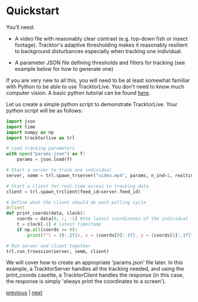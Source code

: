 
# Quickstart

You’ll need:

-    A video file with reasonably clear contrast (e.g. top-down fish or insect
    footage). Tracktor's adaptive thresholding makes it reasonably resilient to
    background disturbances especially when tracking one individual.

-    A parameter JSON file defining thresholds and filters for tracking (see
    example below for how to generate one)

If you are very new to all this, you will need to be at least somewhat familiar
with Python to be able to use TracktorLive. You don't need to know much computer
vision. A basic python tutorial can be found
[here](https://docs.python.org/3/tutorial/index.html).

Let us create a simple python script to demonstrate TracktorLive. Your python script will be as follows:

```python
import json
import time
import numpy as np
import tracktorlive as trl

# Load tracking parameters
with open("params.json") as f:
    params = json.load(f)

# Start a server to track one individual
server, semm = trl.spawn_trserver("video.mp4", params, n_ind=1, realtime=False)

# Start a client for real-time access to tracking data
client = trl.spawn_trclient(feed_id=server.feed_id)

# Define what the client should do each polling cycle
@client
def print_coords(data, clock):
    coords = data[0, :, -1] #the latest coordinates of the individual
    t = clock[-1] # latest timestamp
    if np.all(coords >= 0):
        print(f"t = {t:.2f}s, x = {coords[0]:.1f}, y = {coords[1]:.1f}")

# Run server and client together
trl.run_trsession(server, semm, client)

```

We will cover how to create an appropriate 'params.json' file later.
In this example, a TracktorServer handles all the tracking needed,
and using the print_coords casette, a TracktorClient handles the response (in this case,
the response is simply 'always print the coordinates to a screen').



[previous](01-overview.md) | [next](03-installation.md)
